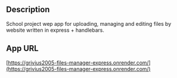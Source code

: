 ## Description

School project wep app for uploading, managing and editing files by website written in express + handlebars.

## App URL

[https://grivius2005-files-manager-express.onrender.com/](https://grivius2005-files-manager-express.onrender.com/)
